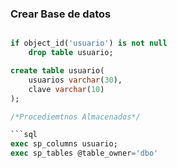 ### Crear Base de datos

```sql

if object_id('usuario') is not null
	drop table usuario;

create table usuario(
	usuarios varchar(30),
	clave varchar(10)
);

/*Procediemtnos Almacenados*/

```sql
exec sp_columns usuario;
exec sp_tables @table_owner='dbo'
```

